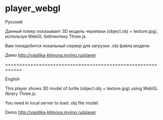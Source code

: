 # player_webgl

Русский

Данный плеер показывает 3D модель черепахи (object.obj + texture.jpg), используя WebGL библиотеку Three.js.

Вам понадобится локальный сервер для загрузки .obj файла модели.

Демо
http://vasilika-klimova.myjino.ru/player

============================================================

English

This player shows 3D model of turtle (object.obj + texture.jpg) using WebGL library Three.js.

You need in local server to load .obj file model.

Demo
http://vasilika-klimova.myjino.ru/player
